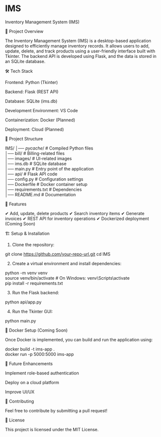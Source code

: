 # IMS

Inventory Management System (IMS)

📌 Project Overview

The Inventory Management System (IMS) is a desktop-based application designed to efficiently manage inventory records. It allows users to add, update, delete, and track products using a user-friendly interface built with Tkinter. The backend API is developed using Flask, and the data is stored in an SQLite database.

🛠 Tech Stack

Frontend: Python (Tkinter)

Backend: Flask (REST API)

Database: SQLite (ims.db)

Development Environment: VS Code

Containerization: Docker (Planned)

Deployment: Cloud (Planned)


📂 Project Structure

IMS/
│── _pycache_/       # Compiled Python files  
│── bill/            # Billing-related files  
│── images/          # UI-related images  
│── ims.db           # SQLite database  
│── main.py          # Entry point of the application  
│── api/             # Flask API code  
│── config.py        # Configuration settings  
│── Dockerfile       # Docker container setup  
│── requirements.txt # Dependencies  
│── README.md        # Documentation

🚀 Features

✔ Add, update, delete products
✔ Search inventory items
✔ Generate invoices
✔ REST API for inventory operations
✔ Dockerized deployment (Coming Soon)

🏗 Setup & Installation

1. Clone the repository:

git clone https://github.com/your-repo-url.git
cd IMS


2. Create a virtual environment and install dependencies:

python -m venv venv  
source venv/bin/activate  # On Windows: venv\Scripts\activate  
pip install -r requirements.txt


3. Run the Flask backend:

python api/app.py


4. Run the Tkinter GUI:

python main.py



🐳 Docker Setup (Coming Soon)

Once Docker is implemented, you can build and run the application using:

docker build -t ims-app .  
docker run -p 5000:5000 ims-app

🎯 Future Enhancements

Implement role-based authentication

Deploy on a cloud platform

Improve UI/UX


🤝 Contributing

Feel free to contribute by submitting a pull request!

📜 License

This project is licensed under the MIT License.
